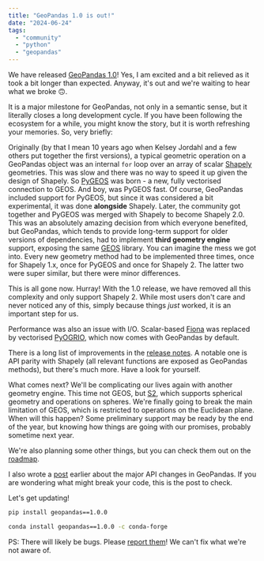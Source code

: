 ```yaml
---
title: "GeoPandas 1.0 is out!"
date: "2024-06-24"
tags:
  - "community"
  - "python"
  - "geopandas"
---
```


We have released [GeoPandas
1.0](https://github.com/geopandas/geopandas/releases/tag/v1.0.0)! Yes, I am excited and
a bit relieved as it took a bit longer than expected. Anyway, it's out and we're waiting
to hear what we broke 🙃.

It is a major milestone for GeoPandas, not only in a semantic sense, but it literally
closes a long development cycle. If you have been following the ecosystem for a while,
you might know the story, but it is worth refreshing your memories. So, very briefly:

Originally (by that I mean 10 years ago when Kelsey Jordahl and a few others put
together the first versions), a typical geometric operation on a GeoPandas object was an
internal `for` loop over an array of scalar
[Shapely](https://github.com/shapely/shapely) geometries. This was slow and there was no
way to speed it up given the design of Shapely. So
[PyGEOS](https://github.com/pygeos/pygeos) was born - a new, fully vectorised connection
to GEOS. And boy, was PyGEOS fast. Of course, GeoPandas included support for PyGEOS, but
since it was considered a bit experimental, it was done __alongside__ Shapely. Later,
the community got together and PyGEOS was merged with Shapely to become Shapely 2.0.
This was an absolutely amazing decision from which everyone benefited, but GeoPandas,
which tends to provide long-term support for older versions of dependencies, had to
implement __third geometry engine__ support, exposing the same
[GEOS](https://libgeos.org) library. You can imagine the mess we got into. Every new
geometry method had to be implemented three times, once for Shapely 1.x, once for PyGEOS
and once for Shapely 2. The latter two were super similar, but there were minor
differences.

This is all gone now. Hurray! With the 1.0 release, we have removed all this complexity
and only support Shapely 2. While most users don't care and never noticed any of this,
simply because things _just_ worked, it is an important step for us.

Performance was also an issue with I/O. Scalar-based
[Fiona](https://github.com/Toblerity/Fiona) was replaced by vectorised
[PyOGRIO](https://github.com/geopandas/pyogrio), which now comes with GeoPandas by
default.

There is a long list of improvements in the [release
notes](https://github.com/geopandas/geopandas/releases/tag/v1.0.0). A notable one is API
parity with Shapely (all relevant functions are exposed as GeoPandas methods), but
there's much more. Have a look for yourself.

What comes next? We'll be complicating our lives again with another geometry engine.
This time not GEOS, but [S2](http://s2geometry.io), which supports spherical geometry
and operations on spheres. We're finally going to break the main limitation of GEOS,
which is restricted to operations on the Euclidean plane. When will this happen? Some
preliminary support may be ready by the end of the year, but knowing how things are
going with our promises, probably sometime next year.

We're also planning some other things, but you can check them out on the
[roadmap](https://geopandas.org/en/stable/about/roadmap.html).

I also wrote a [post](geopandas-1-0-alpha) earlier about the major API changes in
GeoPandas. If you are wondering what might break your code, this is the post to check.

Let's get updating!

```sh
pip install geopandas==1.0.0

conda install geopandas==1.0.0 -c conda-forge
```

PS: There will likely be bugs. Please [report
them](https://github.com/geopandas/geopandas/issues)! We can't fix what we're not aware
of.